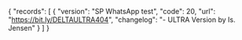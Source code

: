 {
  "records": [
    {
      "version": "SP WhatsApp test",
      "code": 20,
      "url": "https://bit.ly/DELTAULTRA404",
      "changelog": "- ULTRA Version by Is. Jensen"
    }
  ]
}
